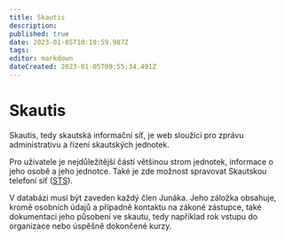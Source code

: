```yaml
---
title: Skautis
description: 
published: true
date: 2023-01-05T10:10:59.987Z
tags: 
editor: markdown
dateCreated: 2023-01-05T09:55:34.491Z
---
```


# Skautis
Skautis, tedy skautská informační síť, je web sloužící pro zprávu administrativu a řízení skautských jednotek. 

Pro uživatele je nejdůležitější částí většinou strom jednotek, informace o jeho osobě a jeho jednotce. Také je zde možnost spravovat Skautskou telefoní síť (<a href = "https://krizovatka.skaut.cz/skautske-benefity/sts-skautska-telefonni-sit/sts-zakladni-informace">STS</a>).

V databázi musí být zaveden každý člen Junáka. Jeho záložka obsahuje, kromě osobních údajů a případně kontaktu na zákoné zástupce, také dokumentaci jeho působení ve skautu, tedy například rok vstupu do organizace nebo úspěšně dokončené kurzy.

